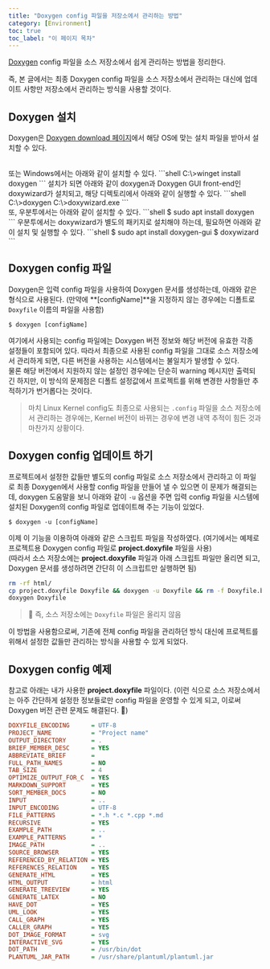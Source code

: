```yaml
---
title: "Doxygen config 파일을 저장소에서 관리하는 방법"
category: [Environment]
toc: true
toc_label: "이 페이지 목차"
---
```


[Doxygen](https://doxygen.nl/) config 파일을 소스 저장소에서 쉽게 관리하는 방법을 정리한다.

즉, 본 글에서는 최종 Doxygen config 파일을 소스 저장소에서 관리하는 대신에 업데이트 사항만 저장소에서 관리하는 방식을 사용할 것이다.

## Doxygen 설치
Doxygen은 [Doxygen download 페이지](https://doxygen.nl/download.html)에서 해당 OS에 맞는 설치 파일을 받아서 설치할 수 있다.

<br>
또는 Windows에서는 아래와 같이 설치할 수 있다.
```shell
C:\>winget install doxygen
```
설치가 되면 아래와 같이 doxygen과 Doxygen GUI front-end인 doxywizard가 설치되고, 해당 디렉토리에서 아래와 같이 실행할 수 있다.
```shell
C:\>doxygen
C:\>doxywizard.exe
```

<br>
또, 우분투에서는 아래와 같이 설치할 수 있다.
```shell
$ sudo apt install doxygen
```
우분투에서는 doxywizard가 별도의 패키지로 설치해야 하는데, 필요하면 아래와 같이 설치 및 실행할 수 있다.
```shell
$ sudo apt install doxygen-gui
$ doxywizard
```

## Doxygen config 파일
Doxygen은 입력 config 파일을 사용하여 Doxygen 문서를 생성하는데, 아래와 같은 형식으로 사용된다. (만약에 **[configName]**을 지정하지 않는 경우에는 디폴트로 `Doxyfile` 이름의 파일을 사용함)
```shell
$ doxygen [configName]
```
여기에서 사용되는 config 파일에는 Doxygen 버전 정보와 해당 버전에 유효한 각종 설정들이 포함되어 있다. 따라서 최종으로 사용된 config 파일을 그대로 소스 저장소에서 관리하게 되면, 다른 버전을 사용하는 시스템에서는 불일치가 발생할 수 있다.  
물론 해당 버전에서 지원하지 않는 설정인 경우에는 단순히 warning 메시지만 출력되긴 하지만, 이 방식의 문제점은 디폴트 설정값에서 프로젝트를 위해 변경한 사항들만 추적하기가 번거롭다는 것이다.
> 마치 Linux Kernel config도 최종으로 사용되는 `.config` 파일을 소스 저장소에서 관리하는 경우에는, Kernel 버전이 바뀌는 경우에 변경 내역 추적이 힘든 것과 마찬가지 상황이다.

## Doxygen config 업데이트 하기
프로젝트에서 설정한 값들만 별도의 config 파일로 소스 저장소에서 관리하고 이 파일로 최종 Doxygen에서 사용할 config 파일을 만들어 낼 수 있으면 이 문제가 해결되는데, doxygen 도움말을 보니 아래와 같이 `-u` 옵션을 주면 입력 config 파일을 시스템에 설치된 Doxygen의 config 파일로 업데이트해 주는 기능이 있었다.
```shell
$ doxygen -u [configName]
```

이제 이 기능을 이용하여 아래와 같은 스크립트 파일을 작성하였다. (여기에서는 예제로 프로젝트용 Doxygen config 파일로 **project.doxyfile** 파일을 사용)  
(따라서 소스 저장소에는 **project.doxyfile** 파일과 아래 스크립트 파일만 올리면 되고, Doxygen 문서를 생성하려면 간단히 이 스크립트만 실행하면 됨)
```bash
rm -rf html/
cp project.doxyfile Doxyfile && doxygen -u Doxyfile && rm -f Doxyfile.bak
doxygen Doxyfile
```
> 🚩 즉, 소스 저장소에는 `Doxyfile` 파일은 올리지 않음

이 방법을 사용함으로써, 기존에 전체 config 파일을 관리하던 방식 대신에 프로젝트를 위해서 설정한 값들만 관리하는 방식을 사용할 수 있게 되었다.

## Doxygen config 예제
참고로 아래는 내가 사용한 **project.doxyfile** 파일이다. (이런 식으로 소스 저장소에서는 아주 간단하게 설정한 정보들로만 config 파일을 운영할 수 있게 되고, 이로써 Doxygen 버전 관련 문제도 해결된다. 🧐)
```ini
DOXYFILE_ENCODING      = UTF-8
PROJECT_NAME           = "Project name"
OUTPUT_DIRECTORY       = .
BRIEF_MEMBER_DESC      = YES
ABBREVIATE_BRIEF       =
FULL_PATH_NAMES        = NO
TAB_SIZE               = 4
OPTIMIZE_OUTPUT_FOR_C  = YES
MARKDOWN_SUPPORT       = YES
SORT_MEMBER_DOCS       = NO
INPUT                  = ..
INPUT_ENCODING         = UTF-8
FILE_PATTERNS          = *.h *.c *.cpp *.md
RECURSIVE              = YES
EXAMPLE_PATH           = ..
EXAMPLE_PATTERNS       = *
IMAGE_PATH             = ..
SOURCE_BROWSER         = YES
REFERENCED_BY_RELATION = YES
REFERENCES_RELATION    = YES
GENERATE_HTML          = YES
HTML_OUTPUT            = html
GENERATE_TREEVIEW      = YES
GENERATE_LATEX         = NO
HAVE_DOT               = YES
UML_LOOK               = YES
CALL_GRAPH             = YES
CALLER_GRAPH           = YES
DOT_IMAGE_FORMAT       = svg
INTERACTIVE_SVG        = YES
DOT_PATH               = /usr/bin/dot
PLANTUML_JAR_PATH      = /usr/share/plantuml/plantuml.jar
```
